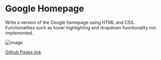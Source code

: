 # Google Homepage 
 
Write a version of the Google homepage using HTML and CSS. Functionalities such as hover highlighting and dropdown functionality not implemented.

![image](https://user-images.githubusercontent.com/86455800/156296585-9406b57c-dfd5-4c2b-9f67-e88c2333112d.png)

[Github Pages link](denxychen.github.io/google-homepage)
